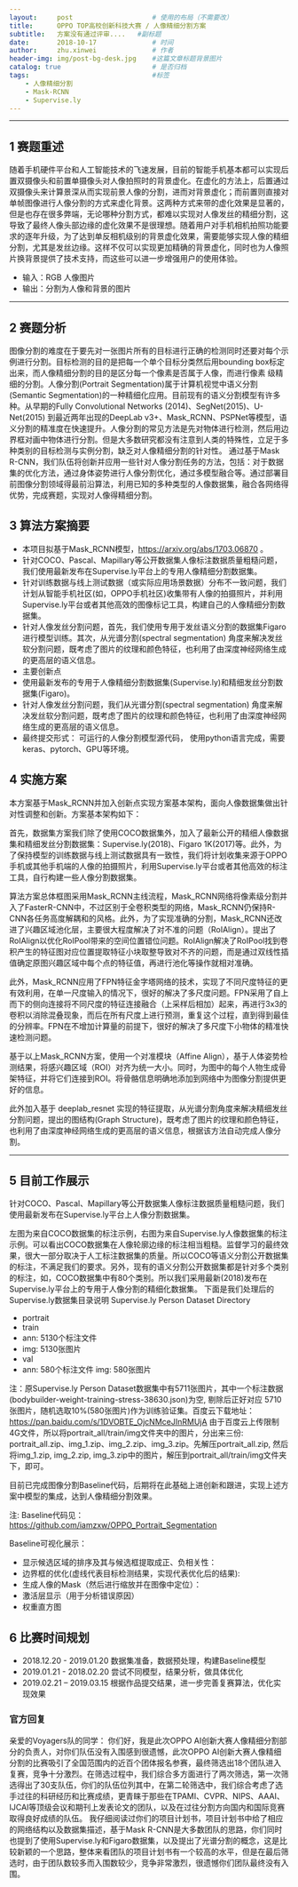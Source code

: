 ```yaml
---
layout:     post   				    # 使用的布局（不需要改）
title:     	OPPO TOP高校创新科技大赛 / 人像精细分割方案
subtitle:   方案没有通过评审....   #副标题
date:       2018-10-17 				# 时间
author:     zhu.xinwei 		    	# 作者
header-img: img/post-bg-desk.jpg 	#这篇文章标题背景图片
catalog: true 						# 是否归档
tags:								#标签
    - 人像精细分割
    - Mask-RCNN
    - Supervise.ly
---
```


____
## 1 赛题重述

随着手机硬件平台和人工智能技术的飞速发展，目前的智能手机基本都可以实现后置双摄像头和前置单摄像头对人像拍照时的背景虚化。在虚化的方法上，后置通过双摄像头来计算景深从而实现前景人像的分割，进而对背景虚化；而前置则直接对单帧图像进行人像分割的方式来虚化背景。这两种方式来带的虚化效果是显著的，但是也存在很多弊端，无论哪种分割方式，都难以实现对人像发丝的精细分割，这导致了最终人像头部边缘的虚化效果不是很理想。随着用户对手机相机拍照功能要求的逐年升级，为了达到单反相机级别的背景虚化效果，需要能够实现人像的精细分割，尤其是发丝边缘。这样不仅可以实现更加精确的背景虚化，同时也为人像照片换背景提供了技术支持，而这些可以进一步增强用户的使用体验。
- 输入：RGB 人像图片
- 输出：分割为人像和背景的图片 

____
## 2 赛题分析

图像分割的难度在于要先对一张图片所有的目标进行正确的检测同时还要对每个示例进行分割。目标检测的目的是把每一个单个目标分类然后用bounding box标定出来，而人像精细分割的目的是区分每一个像素是否属于人像，而进行像素 级精细的分割。人像分割(Portrait Segmentation)属于计算机视觉中语义分割(Semantic Segmentation)的一种精细化应用。目前现有的语义分割模型有许多种。从早期的Fully Convolutional Networks (2014)、SegNet(2015)、U-Net(2015) 到最近两年出现的DeepLab v3+、Mask_RCNN、PSPNet等模型，语义分割的精准度在快速提升。人像分割的常见方法是先对物体进行检测，然后用边界框对画中物体进行分割。但是大多数研究都没有注意到人类的特殊性，立足于多种类别的目标检测与实例分割，缺乏对人像精细分割的针对性。
通过基于Mask R-CNN，我们队伍将创新并应用一些针对人像分割任务的方法，包括：对于数据集的优化方法，通过身体姿势进行人像分割优化，通过多模型融合等。通过部署目前图像分割领域得最前沿算法，利用已知的多种类型的人像数据集，融合各网络得优势，完成赛题，实现对人像得精细分割。

## 3 算法方案摘要
- 本项目拟基于Mask_RCNN模型，https://arxiv.org/abs/1703.06870 。
- 针对COCO、Pascal、Mapillary等公开数据集人像标注数据质量粗糙问题，我们使用最新发布在Supervise.ly平台上的专用人像精细分割数据集。
- 针对训练数据与线上测试数据（或实际应用场景数据）分布不一致问题，我们计划从智能手机社区(如，OPPO手机社区)收集带有人像的拍摄照片，并利用Supervise.ly平台或者其他高效的图像标记工具，构建自己的人像精细分割数据集。
- 针对人像发丝分割问题，首先，我们使用专用于发丝语义分割的数据集Figaro进行模型训练。其次，从光谱分割(spectral segmentation) 角度来解决发丝软分割问题，既考虑了图片的纹理和颜色特征，也利用了由深度神经网络生成的更高层的语义信息。
- 主要创新点
- 使用最新发布的专用于人像精细分割数据集(Supervise.ly)和精细发丝分割数据集(Figaro)。
- 针对人像发丝分割问题，我们从光谱分割(spectral segmentation) 角度来解决发丝软分割问题，既考虑了图片的纹理和颜色特征，也利用了由深度神经网络生成的更高层的语义信息。
- 最终提交形式： 可运行的人像分割模型源代码， 使用python语言完成，需要keras、pytorch、GPU等环境。


## 4 实施方案
本方案基于Mask_RCNN并加入创新点实现方案基本架构，面向人像数据集做出针对性调整和创新。方案基本架构如下：


首先，数据集方案我们除了使用COCO数据集外，加入了最新公开的精细人像数据集和精细发丝分割数据集：Supervise.ly(2018)、Figaro 1K(2017)等。此外，为了保持模型的训练数据与线上测试数据具有一致性，我们将计划收集来源于OPPO手机或其他手机端的人像的拍摄照片，利用Supervise.ly平台或者其他高效的标注工具，自行构建一些人像分割数据集。 

算法方案总体框图采用Mask_RCNN主线流程，Mask_RCNN网络将像素级分割并入了FasterR-CNN中，不过区别于全卷积类型的网络，Mask_RCNN仍保持R-CNN各任务高度解耦和的风格。此外，为了实现准确的分割，Mask_RCNN还改进了兴趣区域池化层，主要很大程度解决了对不准的问题（RoIAlign）。提出了RoIAlign以优化RoIPool带来的空间位置错位问题。RoIAlign解决了RoIPool找到卷积产生的特征图对应位置提取特征小块取整导致对不齐的问题，而是通过双线性插值确定原图兴趣区域中每个点的特征值，再进行池化等操作就相对准确。

此外，Mask_RCNN应用了FPN特征金字塔网络的技术，实现了不同尺度特征的更有效利用，在单一尺度输入的情况下，很好的解决了多尺度问题。FPN采用了自上而下的侧向连接将不同尺度的特征连接融合（上采样后相加）起来，再进行3x3的卷积以消除混叠现象，而后在所有尺度上进行预测，重复这个过程，直到得到最佳的分辨率。FPN在不增加计算量的前提下，很好的解决了多尺度下小物体的精准快速检测问题。

基于以上Mask_RCNN方案，使用一个对准模块（Affine Align），基于人体姿势检测结果，将感兴趣区域（ROI）对齐为统一大小。同时，为图中的每个人物生成骨架特征，并将它们连接到ROI。将骨骼信息明确地添加到网络中为图像分割提供更好的信息。

此外加入基于 deeplab_resnet 实现的特征提取，从光谱分割角度来解决精细发丝分割问题，提出的图结构(Graph Structure)，既考虑了图片的纹理和颜色特征，也利用了由深度神经网络生成的更高层的语义信息，根据该方法自动完成人像分割。

____
## 5 目前工作展示

针对COCO、Pascal、Mapillary等公开数据集人像标注数据质量粗糙问题，我们使用最新发布在Supervise.ly平台上人像分割数据集。

左图为来自COCO数据集的标注示例，右图为来自Supervise.ly人像数据集的标注示例。可以看出COCO数据集在人像轮廓边缘的标注相当粗糙。监督学习的最终效果，很大一部分取决于人工标注数据集的质量。所以COCO等语义分割公开数据集的标注，不满足我们的要求。另外，现有的语义分割公开数据集都是针对多个类别的标注，如，COCO数据集中有80个类别。所以我们采用最新(2018)发布在Supervise.ly平台上的专用于人像分割的精细化数据集。
下面是我们处理后的Supervise.ly数据集目录说明
Supervise.ly Person Dataset Directory
- portrait
- train
- ann: 5130个标注文件
- img: 5130张图片
- val 
- ann: 580个标注文件
 img: 580张图片

注：原Supervise.ly Person Dataset数据集中有5711张图片，其中一个标注数据(bodybuilder-weight-training-stress-38630.json)为空, 剔除后正好对应 5710张图片，随机选取10%(580张图片)作为训练验证集。百度云下载地址：https://pan.baidu.com/s/1DVOBTE_OjcNMceJInRMUjA 由于百度云上传限制4G文件，所以将portrait_all/train/img文件夹中的图片，分出来三份: portrait_all.zip、img_1.zip、img_2.zip、img_3.zip。先解压portrait_all.zip, 然后将img_1.zip, img_2.zip, img_3.zip中的图片，解压到portrait_all/train/img文件夹下，即可。

目前已完成图像分割Baseline代码，后期将在此基础上进创新和跟进，实现上述方案中模型的集成，达到人像精细分割效果。

注: Baseline代码见：https://github.com/iamzxw/OPPO_Portrait_Segmentation

Baseline可视化展示：
- 显示候选区域的排序及其与候选框提取成正、负相关性：
- 边界框的优化(虚线代表目标检测结果，实现代表优化后的结果):
- 生成人像的Mask（然后进行缩放并在图像中定位）：
- 激活层显示（用于分析错误原因）
- 权重直方图


## 6 比赛时间规划
- 2018.12.20 - 2019.01.20 数据集准备，数据预处理，构建Baseline模型
- 2019.01.21 - 2018.02.20 尝试不同模型，结果分析，做具体优化
- 2019.02.21 – 2019.03.15 根据作品提交结果，进一步完善复赛算法，优化实现效果


### 官方回复

亲爱的Voyagers队的同学： 
你们好，我是此次OPPO AI创新大赛人像精细分割部分的负责人，对你们队伍没有入围感到很遗憾，此次OPPO AI创新大赛人像精细分割的比赛吸引了全国范围内的近百个团体报名参赛，最终筛选出18个团队进入复赛，竞争十分激烈。在筛选过程中，我们综合多方面进行了两次筛选，第一次筛选得出了30支队伍，你们的队伍位列其中，在第二轮筛选中，我们综合考虑了选手过往的科研经历和比赛成绩，更青睐于那些在TPAMI、CVPR、NIPS、AAAI、IJCAI等顶级会议和期刊上发表论文的团队，以及在过往分割方向国内和国际竞赛取得良好成绩的队伍。 我仔细阅读过你们的项目计划书，项目计划书中给了相应的网络结构以及数据集描述，基于Mask R-CNN是大多数团队的思路，你们同时也提到了使用Supervise.ly和Figaro数据集，以及提出了光谱分割的概念，这是比较新颖的一个思路，整体来看团队的项目计划书有一个较高的水平，但是在最后筛选时，由于团队数较多而入围数较少，竞争非常激烈，很遗憾你们团队最终没有入围。